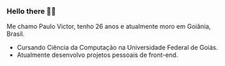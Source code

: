### Hello there 👩‍💻

<!--
**paulovictorralmeida/paulovictorralmeida** is a ✨ _special_ ✨ repository because its `README.md` (this file) appears on your GitHub profile.

Here are some ideas to get you started:

- 🔭 I’m currently working on ...
- 🌱 I’m currently learning ...
- 👯 I’m looking to collaborate on ...
- 🤔 I’m looking for help with ...
- 💬 Ask me about ...
- 📫 How to reach me: ...
- 😄 Pronouns: ...
- ⚡ Fun fact: ...
-->

<p>Me chamo Paulo Victor, tenho 26 anos e atualmente moro em Goiânia, Brasil.</p>

<ul>
  <li>Cursando Ciência da Computação na Universidade Federal de Goiás.</li>
  <li>Atualmente desenvolvo projetos pessoais de front-end.</li>
</ul>  
 
